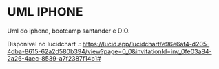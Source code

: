 # UML IPHONE
Uml do iphone, bootcamp santander e DIO.

Disponível no lucidchart .:
https://lucid.app/lucidchart/e96e6af4-d205-4dba-8615-62a2d580b394/view?page=0_0&invitationId=inv_0fe03a84-2a26-4aec-8539-a7f2387f14b1#
